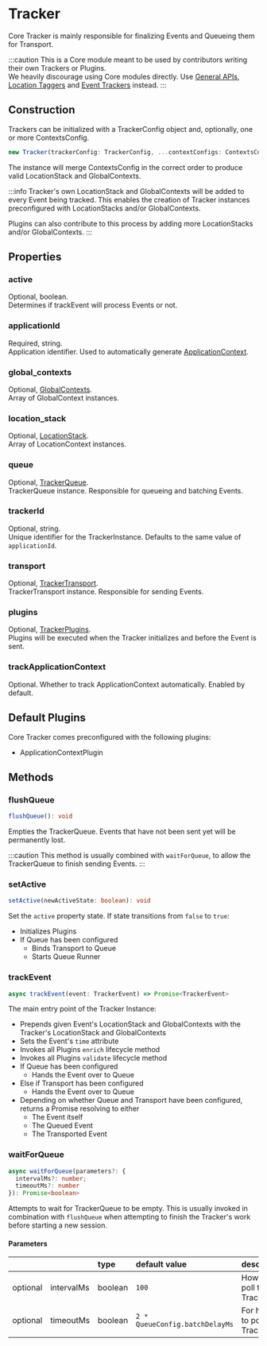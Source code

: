# Tracker

Core Tracker is mainly responsible for finalizing Events and Queueing them for Transport. 

:::caution
This is a Core module meant to be used by contributors writing their own Trackers or Plugins.  
We heavily discourage using Core modules directly. Use [General APIs](/tracking/browser/api-reference/general/overview.md), [Location Taggers](/tracking/browser/api-reference/locationTaggers/overview.md) and [Event Trackers](/tracking/browser/api-reference/eventTrackers/overview.md) instead.
:::

## Construction
Trackers can be initialized with a TrackerConfig object and, optionally, one or more ContextsConfig.

```typescript
new Tracker(trackerConfig: TrackerConfig, ...contextConfigs: ContextsConfig[])
```

The instance will merge ContextsConfig in the correct order to produce valid LocationStack and GlobalContexts.

:::info 
Tracker's own LocationStack and GlobalContexts will be added to every Event being tracked. 
This enables the creation of Tracker instances preconfigured with LocationStacks and/or GlobalContexts.

Plugins can also contribute to this process by adding more LocationStacks and/or GlobalContexts. 
:::

## Properties

### active
Optional, boolean.    
Determines if trackEvent will process Events or not.

### applicationId
Required, string.   
Application identifier. Used to automatically generate [ApplicationContext](/taxonomy/reference/global-contexts/ApplicationContext.md).

### global_contexts
Optional, [GlobalContexts](/tracking/browser/api-reference/core/GlobalContexts.md).   
Array of GlobalContext instances.

### location_stack
Optional, [LocationStack](/tracking/browser/api-reference/core/LocationStack.md).  
Array of LocationContext instances.

### queue
Optional, [TrackerQueue](/tracking/browser/api-reference/core/TrackerQueue.md).  
TrackerQueue instance. Responsible for queueing and batching Events.

### trackerId
Optional, string.  
Unique identifier for the TrackerInstance. Defaults to the same value of `applicationId`.

### transport
Optional, [TrackerTransport](/tracking/browser/api-reference/core/TrackerTransport.md).   
TrackerTransport instance. Responsible for sending Events.

### plugins
Optional, [TrackerPlugins](/tracking/browser/api-reference/core/TrackerPlugins.md).  
Plugins will be executed when the Tracker initializes and before the Event is sent.

### trackApplicationContext
Optional. Whether to track ApplicationContext automatically. Enabled by default.

## Default Plugins
Core Tracker comes preconfigured with the following plugins:
- ApplicationContextPlugin


## Methods

### flushQueue
```typescript
flushQueue(): void
```
Empties the TrackerQueue. Events that have not been sent yet will be permanently lost.

:::caution
This method is usually combined with `waitForQueue`, to allow the TrackerQueue to finish sending Events. 
:::

### setActive
```typescript
setActive(newActiveState: boolean): void
```

Set the `active` property state. If state transitions from `false` to `true`: 
- Initializes Plugins
- If Queue has been configured
  - Binds Transport to Queue
  - Starts Queue Runner

### trackEvent
```typescript
async trackEvent(event: TrackerEvent) => Promise<TrackerEvent>
```
The main entry point of the Tracker Instance:
- Prepends given Event's LocationStack and GlobalContexts with the Tracker's LocationStack and GlobalContexts
- Sets the Event's `time` attribute
- Invokes all Plugins `enrich` lifecycle method
- Invokes all Plugins `validate` lifecycle method
- If Queue has been configured
  - Hands the Event over to Queue 
- Else if Transport has been configured
  - Hands the Event over to Queue
- Depending on whether Queue and Transport have been configured, returns a Promise resolving to either 
  - The Event itself
  - The Queued Event
  - The Transported Event

### waitForQueue
```typescript
async waitForQueue(parameters?: { 
  intervalMs?: number; 
  timeoutMs?: number 
}): Promise<boolean>
```
Attempts to wait for TrackerQueue to be empty. This is usually invoked in combination with `flushQueue` when
attempting to finish the Tracker's work before starting a new session.

#### Parameters
|          |            | type    | default value                  | description
| :-:      | :--        | :--     | :--                            | :--
| optional | intervalMs | boolean | `100`                          | How often to poll the TrackerQueue
| optional | timeoutMs  | boolean | `2 * QueueConfig.batchDelayMs` | For how long to poll the TrackerQueue

